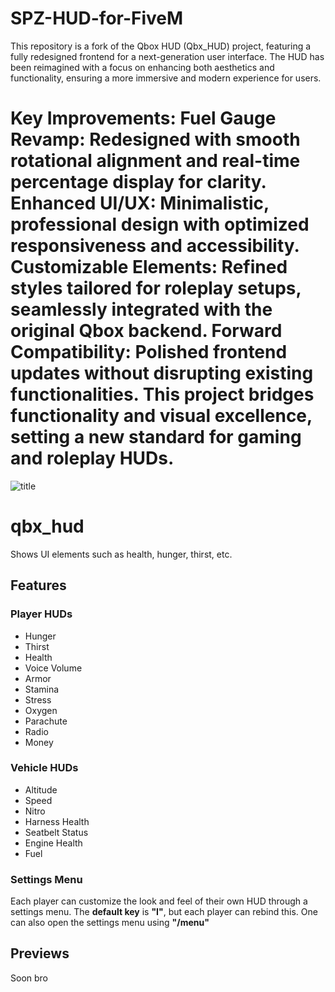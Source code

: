 
# SPZ-HUD-for-FiveM
This repository is a fork of the Qbox HUD (Qbx_HUD) project, featuring a fully redesigned frontend for a next-generation user interface. The HUD has been reimagined with a focus on enhancing both aesthetics and functionality, ensuring a more immersive and modern experience for users.

Key Improvements:
Fuel Gauge Revamp: Redesigned with smooth rotational alignment and real-time percentage display for clarity.
Enhanced UI/UX: Minimalistic, professional design with optimized responsiveness and accessibility.
Customizable Elements: Refined styles tailored for roleplay setups, seamlessly integrated with the original Qbox backend.
Forward Compatibility: Polished frontend updates without disrupting existing functionalities.
This project bridges functionality and visual excellence, setting a new standard for gaming and roleplay HUDs.
=======
![title](https://cdn.discordapp.com/attachments/1027004645912088686/1300262386011476019/hud.jpg?ex=67203336&is=671ee1b6&hm=19669587a83114d4410f36a00714c6b553693688ae5788517dd80ce8461979bc&)

# qbx_hud

Shows UI elements such as health, hunger, thirst, etc.

## Features

### Player HUDs
- Hunger
- Thirst
- Health
- Voice Volume
- Armor
- Stamina
- Stress
- Oxygen
- Parachute
- Radio
- Money

### Vehicle HUDs
- Altitude
- Speed
- Nitro
- Harness Health
- Seatbelt Status
- Engine Health
- Fuel

### Settings Menu
Each player can customize the look and feel of their own HUD through a settings menu.
The **default key** is **"I"**, but each player can rebind this. One can also open the settings menu using **"/menu"**

## Previews
Soon bro
